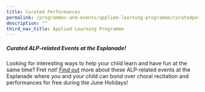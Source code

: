 ```yaml
---
title: Curated Performances
permalink: /programmes-and-events/applied-learning-programme/curatedperformances/
description: ""
third_nav_title: Applied Learning Programme
---
```

#####   Curated ALP-related Events at the Esplanade!


Looking for interesting ways to help your child learn and have fun at the same time? Fret not! [Find out](https://go.gov.sg/gq5w17) more about these ALP-related events at the Esplanade where you and your child can bond over choral recitation and performances for free during the June Holidays!